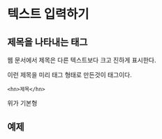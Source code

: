 텍스트 입력하기
===

제목을 나타내는 <hn>태그
---

웹 문서에서 제목은 다른 텍스트보다 크고 진하게 표시한다.

이런 제목을 미리 태그 형태로 만든것이 <hn>태그이다.

    <hn>제목</hn>

위가 기본형

예제
---







